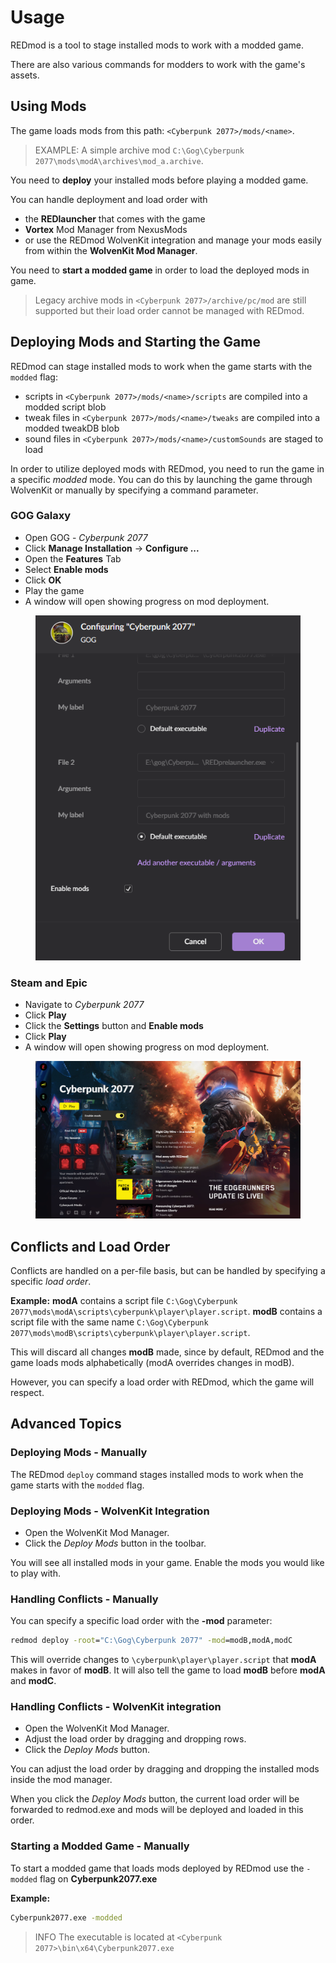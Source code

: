 # Usage

REDmod is a tool to stage installed mods to work with a modded game.

There are also various commands for modders to work with the game's assets.

## Using Mods

The game loads mods from this path: `<Cyberpunk 2077>/mods/<name>`.

> EXAMPLE: A simple archive mod `C:\Gog\Cyberpunk 2077\mods\modA\archives\mod_a.archive`.

You need to **deploy** your installed mods before playing a modded game.

You can handle deployment and load order with

- the **REDlauncher** that comes with the game
- **Vortex** Mod Manager from NexusMods
- or use the REDmod WolvenKit integration and manage your mods easily from within the **WolvenKit Mod Manager**.

You need to **start a modded game** in order to load the deployed mods in game.

> Legacy archive mods in `<Cyberpunk 2077>/archive/pc/mod` are still supported but their load order cannot be managed with REDmod.

## Deploying Mods and Starting the Game

REDmod can stage installed mods to work when the game starts with the `modded` flag:

- scripts in `<Cyberpunk 2077>/mods/<name>/scripts` are compiled into a modded script blob
- tweak files in `<Cyberpunk 2077>/mods/<name>/tweaks` are compiled into a modded tweakDB blob
- sound files in `<Cyberpunk 2077>/mods/<name>/customSounds` are staged to load

In order to utilize deployed mods with REDmod, you need to run the game in a specific *modded* mode. You can do this by launching the game through WolvenKit or manually by specifying a command parameter.

### **GOG Galaxy**

- Open GOG - *Cyberpunk 2077*
- Click **Manage Installation** -> **Configure ...**
- Open the **Features** Tab
- Select **Enable mods**
- Click **OK**
- Play the game
- A window will open showing progress on mod deployment.

<figure><img src="../../../.gitbook/assets/redmod_gog.png" alt=""><figcaption></figcaption></figure>

### **Steam** and **Epic**

- Navigate to *Cyberpunk 2077*
- Click **Play**
- Click the **Settings** button and **Enable mods**
- Click **Play**
- A window will open showing progress on mod deployment.

<figure><img src="../../../.gitbook/assets/gog_prelauncher.png" alt=""><figcaption></figcaption></figure>

## Conflicts and Load Order

Conflicts are handled on a per-file basis, but can be handled by specifying a specific *load order*.

**Example:**
**modA** contains a script file `C:\Gog\Cyberpunk 2077\mods\modA\scripts\cyberpunk\player\player.script`.
**modB** contains a script file with the same name `C:\Gog\Cyberpunk 2077\mods\modB\scripts\cyberpunk\player\player.script`.

This will discard all changes **modB** made, since by default, REDmod and the game loads mods alphabetically (modA overrides changes in modB).

However, you can specify a load order with REDmod, which the game will respect.

## Advanced Topics

### Deploying Mods - Manually

The REDmod `deploy` command stages installed mods to work when the game starts with the `modded` flag.

### Deploying Mods - WolvenKit Integration

- Open the WolvenKit Mod Manager.
- Click the *Deploy Mods* button in the toolbar.

You will see all installed mods in your game. Enable the mods you would like to play with.

### Handling Conflicts - Manually

You can specify a specific load order with the **-mod** parameter:

```cmd
redmod deploy -root="C:\Gog\Cyberpunk 2077" -mod=modB,modA,modC
```

This will override changes to `\cyberpunk\player\player.script` that **modA** makes in favor of **modB**.
It will also tell the game to load **modB** before **modA** and **modC**.

### Handling Conflicts - WolvenKit integration

- Open the WolvenKit Mod Manager.
- Adjust the load order by dragging and dropping rows.
- Click the *Deploy Mods* button.

You can adjust the load order by dragging and dropping the installed mods inside the mod manager.

When you click the *Deploy Mods* button, the current load order will be forwarded to redmod.exe and mods will be deployed and loaded in this order.

### Starting a Modded Game - Manually

To start a modded game that loads mods deployed by REDmod use the `-modded` flag on **Cyberpunk2077.exe**

**Example:**

```cmd
Cyberpunk2077.exe -modded
```

> INFO The executable is located at `<Cyberpunk 2077>\bin\x64\Cyberpunk2077.exe`
